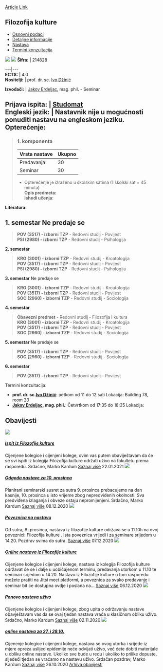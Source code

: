 [Article Link](https://www.fhs.hr/predmet/filkul_a)

## Filozofija kulture
  * [Osnovni podaci](https://www.fhs.hr/predmet/filkul_a#v1id-523740_490945_1_0 "Osnovni podaci")
  * [Detaljne informacije](https://www.fhs.hr/predmet/filkul_a#v1id-523740_490945_1_1 "Detaljne informacije")
  * [Nastava](https://www.fhs.hr/predmet/filkul_a#v1id-523740_490945_1_2 "Nastava")
  * [Termini konzultacija](https://www.fhs.hr/predmet/filkul_a#v1id-523740_490945_1_3 "Termini konzultacija")


[![](https://www.fhs.hr/img/flags/gif/hr.gif)](https://www.fhs.hr/predmet/filkul_a) [![](https://www.fhs.hr/img/flags/gif/gb.gif)](https://www.fhs.hr/en/course/poc_f)
**Šifra:** |  214828  
  
---|---  
**ECTS:** |  4.0   
**Nositelji:** |  prof. dr. sc. [Ivo Džinić](https://www.fhs.hr/djelatnik/ivo.dzinic)   
  
**Izvođači:** |  [Jakov Erdeljac](https://www.fhs.hr/djelatnik/jakov.erdeljac), mag. phil. - Seminar  
  
**Prijava ispita:** |  [Studomat](http://www.isvu.hr/studomat)  
**Engleski jezik:** |  Nastavnik nije u mogućnosti ponuditi nastavu na engleskom jeziku.   
**Opterećenje:**  
---  
> ### 1. komponenta
> | Vrsta nastave | Ukupno  
> ---|---  
> Predavanja | 30  
> Seminar | 30  
> * Opterećenje je izraženo u školskim satima (1 školski sat = 45 minuta)   
**Opis predmeta:**  
> **Ishodi učenja:**  

  
**Literatura:**  

  
**1. semestar** Ne predaje se  
---  
> **POV (3517) - izborni TZP** - Redovni studij - Povijest  
>  **PSI (2980) - izborni TZP** - Redovni studij - Psihologija  
>   
  
**2. semestar**  
> **KRO (3001) - izborni TZP** - Redovni studij - Kroatologija  
>  **POV (3517) - izborni TZP** - Redovni studij - Povijest  
>  **PSI (2980) - izborni TZP** - Redovni studij - Psihologija  
>   
  
**3. semestar** Ne predaje se  
> **KRO (3001) - izborni TZP** - Redovni studij - Kroatologija  
>  **POV (3517) - izborni TZP** - Redovni studij - Povijest  
>  **SOC (2960) - izborni TZP** - Redovni studij - Sociologija  
>   
  
**4. semestar**  
> **Obavezni predmet** - Redovni studij - Filozofija i kultura  
>  **KRO (3001) - izborni TZP** - Redovni studij - Kroatologija  
>  **POV (3517) - izborni TZP** - Redovni studij - Povijest  
>  **SOC (2960) - izborni TZP** - Redovni studij - Sociologija  
>   
  
**5. semestar** Ne predaje se  
> **POV (3517) - izborni TZP** - Redovni studij - Povijest  
>  **SOC (2960) - izborni TZP** - Redovni studij - Sociologija  
>   
  
**6. semestar**  
> **POV (3517) - izborni TZP** - Redovni studij - Povijest  
>   
Termini konzultacija: 
  * **prof. dr. sc.[Ivo Džinić](https://www.fhs.hr/djelatnik/ivo.dzinic)**: 
petkom od 11 do 12 sati
Lokacija: Building 78, room 23 
  * **[Jakov Erdeljac](https://www.fhs.hr/djelatnik/jakov.erdeljac), mag. phil.**: 
Četvrtkom od 17:35 do 18:35
Lokacija: 


## Obavijesti
[ ![](https://www.fhs.hr/_pub/themes_static/hrstud2024/default/img/default_news.jpg) ](https://www.fhs.hr/predmet/filkul_a?@=21e7l#news_120166)
#####  [Ispit iz Filozofije kulture](https://www.fhs.hr/predmet/filkul_a?@=21e7l#news_120166)
Cijenjene kolegice i cijenjeni kolege, ovim vas putem obaviještavam da će se svi ispiti iz kolegija Filozofija kulture održati uživo na fakultetu prema rasporedu. Srdačno, Marko Kardum 
[Saznaj više](https://www.fhs.hr/predmet/filkul_a?@=21e7l#news_120166)
22.01.2021
[ ![](https://www.fhs.hr/_pub/themes_static/hrstud2024/default/img/default_news.jpg) ](https://www.fhs.hr/predmet/filkul_a?@=21dra#news_120166)
#####  [Odgoda nastave za 10. prosinca](https://www.fhs.hr/predmet/filkul_a?@=21dra#news_120166)
Planirani seminarski susret za sutra 9. prosinca prebacujemo na dan kasnije, 10. prosinca u isto vrijeme zbog nepredviđenih okolnosti. Sva predviđena izlaganja i obveze ostaju nepromijenjeni. Srdačno, Marko Kardum 
[Saznaj više](https://www.fhs.hr/predmet/filkul_a?@=21dra#news_120166)
08.12.2020
[ ![](https://www.fhs.hr/_pub/themes_static/hrstud2024/default/img/default_news.jpg) ](https://www.fhs.hr/predmet/filkul_a?@=21dpu#news_120166)
#####  [Poveznica na nastavu](https://www.fhs.hr/predmet/filkul_a?@=21dpu#news_120166)
Od sutra, 8. prosinca, nastava iz filozofije kulture održava se u 11.10h na ovoj poveznici: Filozofija kulture . Ista poveznica vrijedi i za seminare srijedom u 14.20. Pozdrav svima do sutra. 
[Saznaj više](https://www.fhs.hr/predmet/filkul_a?@=21dpu#news_120166)
07.12.2020
[ ![](https://www.fhs.hr/_pub/themes_static/hrstud2024/default/img/default_news.jpg) ](https://www.fhs.hr/predmet/filkul_a?@=21doz#news_120166)
#####  [Online nastava iz Filozofije kulture](https://www.fhs.hr/predmet/filkul_a?@=21doz#news_120166)
Cijenjene kolegice i cijenjeni kolege, nastava iz kolegija Filozofija kulture održavat će se i dalje u uobičajenom terminu, predavanja utorkom u 11.10 te seminari srijedom u 14.20. Nastavu iz Filozofije kulture u tom rasporedu možete pratiti na Jitsi meet platformi, a poveznica za svako predavanje i seminar bit će dostupna ovdje i poslana na... 
[Saznaj više](https://www.fhs.hr/predmet/filkul_a?@=21doz#news_120166)
06.12.2020
[ ![](https://www.fhs.hr/_pub/themes_static/hrstud2024/default/img/default_news.jpg) ](https://www.fhs.hr/predmet/filkul_a?@=21dae#news_120166)
#####  [Ponovo nastava uživo](https://www.fhs.hr/predmet/filkul_a?@=21dae#news_120166)
Cijenjene kolegice i cijenjeni kolege, zbog upita o održavanju nastave obavještavam vas da se ovaj tjedan nastava vraća u klasičnom obliku uživo. Srdačno, Marko Kardum 
[Saznaj više](https://www.fhs.hr/predmet/filkul_a?@=21dae#news_120166)
02.11.2020
[ ![](https://www.fhs.hr/_pub/themes_static/hrstud2024/default/img/default_news.jpg) ](https://www.fhs.hr/predmet/filkul_a?@=21d73#news_120166)
#####  [online nastava za 27. i 28.10.](https://www.fhs.hr/predmet/filkul_a?@=21d73#news_120166)
Cijenenje kolegice i cijenjeni kolege, nastava se ovog utorka i srijede iz mjere opreza uslijed epidemije neće odvijati uživo, već ćete dobiti materijale u obliku online nastave. Ukoliko sve bude u redu i ukoliko to prilike dopuste, sljedeći tjedan se vraćamo na nastavu uživo. Srdačan pozdrav, Marko Kardum 
[Saznaj više](https://www.fhs.hr/predmet/filkul_a?@=21d73#news_120166)
26.10.2020
[Arhiva obavijesti](https://www.fhs.hr/predmet/filkul_a?@=21cey#news_120166 "Arhiva obavijesti")
